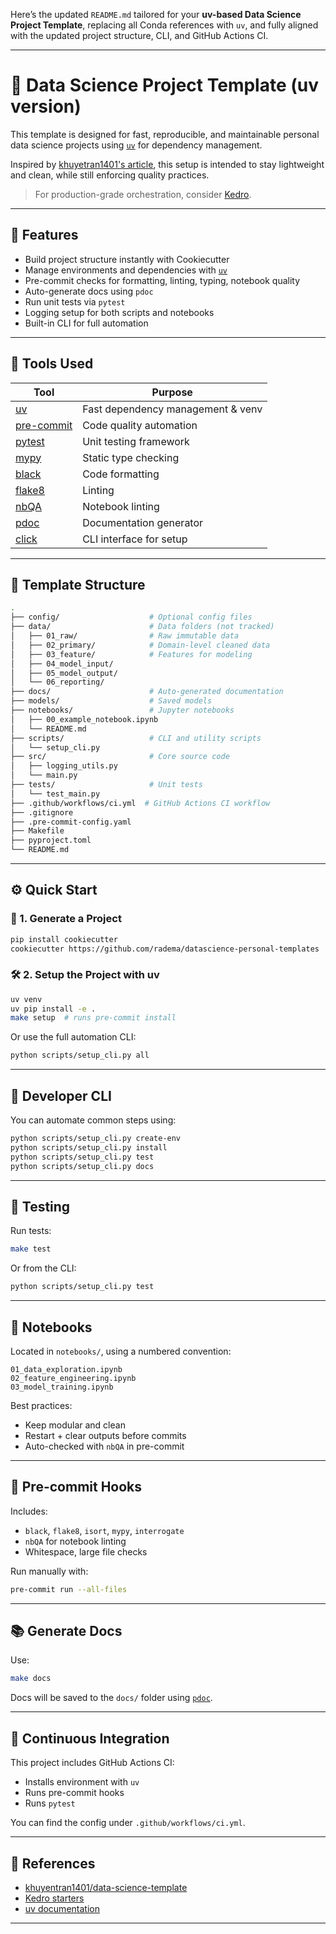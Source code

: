 Here’s the updated `README.md` tailored for your **uv-based Data Science Project Template**, replacing all Conda references with `uv`, and fully aligned with the updated project structure, CLI, and GitHub Actions CI.

---

# 🧠 Data Science Project Template (uv version)

This template is designed for fast, reproducible, and maintainable personal data science projects using [`uv`](https://github.com/astral-sh/uv) for dependency management.

Inspired by [khuyetran1401's article](https://towardsdatascience.com/how-to-structure-an-ml-project-for-reproducibility-and-maintainability-54d5e53b4c82?sk=c3d05ae5b8ccc95822618d0dacfad8a4), this setup is intended to stay lightweight and clean, while still enforcing quality practices.

> For production-grade orchestration, consider [Kedro](https://docs.kedro.org/en/stable/).

---

## 🚀 Features

- Build project structure instantly with Cookiecutter
- Manage environments and dependencies with [`uv`](https://github.com/astral-sh/uv)
- Pre-commit checks for formatting, linting, typing, notebook quality
- Auto-generate docs using `pdoc`
- Run unit tests via `pytest`
- Logging setup for both scripts and notebooks
- Built-in CLI for full automation

---

## 🧰 Tools Used

| Tool           | Purpose                                                |
|----------------|--------------------------------------------------------|
| [uv](https://github.com/astral-sh/uv) | Fast dependency management & venv |
| [pre-commit](https://pre-commit.com/) | Code quality automation |
| [pytest](https://docs.pytest.org/) | Unit testing framework |
| [mypy](http://mypy-lang.org/) | Static type checking |
| [black](https://black.readthedocs.io/en/stable/) | Code formatting |
| [flake8](http://flake8.pycqa.org/) | Linting |
| [nbQA](https://nbqa.readthedocs.io/) | Notebook linting |
| [pdoc](https://pdoc.dev/) | Documentation generator |
| [click](https://click.palletsprojects.com/) | CLI interface for setup |

---

## 🧱 Template Structure

```bash
.
├── config/                    # Optional config files
├── data/                      # Data folders (not tracked)
│   ├── 01_raw/                # Raw immutable data
│   ├── 02_primary/            # Domain-level cleaned data
│   ├── 03_feature/            # Features for modeling
│   ├── 04_model_input/
│   ├── 05_model_output/
│   └── 06_reporting/
├── docs/                      # Auto-generated documentation
├── models/                    # Saved models
├── notebooks/                 # Jupyter notebooks
│   ├── 00_example_notebook.ipynb
│   └── README.md
├── scripts/                   # CLI and utility scripts
│   └── setup_cli.py
├── src/                       # Core source code
│   ├── logging_utils.py
│   └── main.py
├── tests/                     # Unit tests
│   └── test_main.py
├── .github/workflows/ci.yml  # GitHub Actions CI workflow
├── .gitignore
├── .pre-commit-config.yaml
├── Makefile
├── pyproject.toml
└── README.md
```

---

## ⚙️ Quick Start

### 🧱 1. Generate a Project

```bash
pip install cookiecutter
cookiecutter https://github.com/radema/datascience-personal-templates
```

### 🛠 2. Setup the Project with uv

```bash
uv venv
uv pip install -e .
make setup  # runs pre-commit install
```

Or use the full automation CLI:

```bash
python scripts/setup_cli.py all
```

---

## 🔧 Developer CLI

You can automate common steps using:

```bash
python scripts/setup_cli.py create-env
python scripts/setup_cli.py install
python scripts/setup_cli.py test
python scripts/setup_cli.py docs
```

---

## 🧪 Testing

Run tests:

```bash
make test
```

Or from the CLI:

```bash
python scripts/setup_cli.py test
```

---

## 📓 Notebooks

Located in `notebooks/`, using a numbered convention:

```
01_data_exploration.ipynb
02_feature_engineering.ipynb
03_model_training.ipynb
```

Best practices:
- Keep modular and clean
- Restart + clear outputs before commits
- Auto-checked with `nbQA` in pre-commit

---

## 🧼 Pre-commit Hooks

Includes:
- `black`, `flake8`, `isort`, `mypy`, `interrogate`
- `nbQA` for notebook linting
- Whitespace, large file checks

Run manually with:

```bash
pre-commit run --all-files
```

---

## 📚 Generate Docs

Use:

```bash
make docs
```

Docs will be saved to the `docs/` folder using [`pdoc`](https://pdoc.dev).

---

## 🔁 Continuous Integration

This project includes GitHub Actions CI:
- Installs environment with `uv`
- Runs pre-commit hooks
- Runs `pytest`

You can find the config under `.github/workflows/ci.yml`.

---

## 📖 References

- [khuyentran1401/data-science-template](https://github.com/khuyentran1401/data-science-template/blob/dvc-poetry/README.md)
- [Kedro starters](https://github.com/kedro-org/kedro-starters)
- [uv documentation](https://github.com/astral-sh/uv)

---
